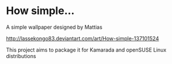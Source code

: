 How simple...
=============

A simple wallpaper designed by Mattias

http://lassekongo83.deviantart.com/art/How-simple-137101524

This project aims to package it for Kamarada and openSUSE Linux distributions
